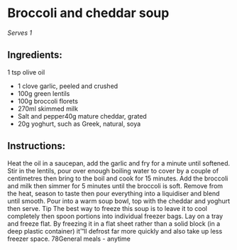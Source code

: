 
# Broccoli and cheddar soup
_Serves 1_
## Ingredients:
1 tsp olive oil
* 1 clove garlic, peeled and crushed
* 100g green lentils
* 100g broccoli florets
* 270ml skimmed milk
* Salt and pepper40g mature cheddar, grated
* 20g yoghurt, such as Greek, natural, soya
## Instructions:
Heat the oil in a saucepan, add the garlic and fry for a minute 
until softened. Stir in the lentils, pour over enough boiling water 
to cover by a couple of centimetres then bring to the boil and 
cook for 15 minutes. Add the broccoli and milk then simmer 
for 5 minutes until the broccoli is soft. Remove from the heat, 
season to taste then pour everything into a liquidiser and blend 
until smooth. Pour into a warm soup bowl, top with the cheddar 
and yoghurt then serve.
Tip
The best way to freeze this soup is to leave it to cool completely 
then spoon portions into individual freezer bags. Lay on a tray 
and freeze flat. By freezing it in a flat sheet rather than a solid 
block (in a deep plastic container) it™ll defrost far more quickly 
and also take up less freezer space.
78General meals - anytime

